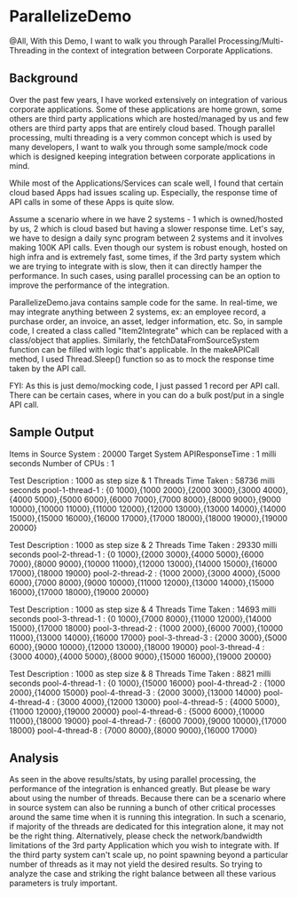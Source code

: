 # ParallelizeDemo

@All, With this Demo, I want to walk you through Parallel Processing/Multi-Threading in the context of integration between Corporate Applications.

## Background

Over the past few years, I have worked extensively on integration of various corporate applications. Some of these applications are home grown, some others are third party applications which are hosted/managed by us and few others are third party apps that are entirely cloud based. Though parallel processing, multi threading is a very common concept which is used by many developers, I want to walk you through some sample/mock code which is designed keeping integration between corporate applications in mind.

While most of the Applications/Services can scale well, I found that certain cloud based Apps had issues scaling up. Especially, the response time of API calls in some of these Apps is quite slow.

Assume a scenario where in we have 2 systems - 1 which is owned/hosted by us, 2 which is cloud based but having a slower response time. Let's say, we have to design a daily sync program between 2 systems and it involves making 100K API calls. Even though our system is robust enough, hosted on high infra and is extremely fast, some times, if the 3rd party system which we are trying to integrate with is slow, then it can directly hamper the performance. In such cases, using parallel processing can be an option to improve the performance of the integration.

ParallelizeDemo.java contains sample code for the same. In real-time, we may integrate anything between 2 systems, ex: an employee record, a purchase order, an invoice, an asset, ledger information, etc.
So, in sample code, I created a class called "Item2Integrate" which can be replaced with a class/object that applies.
Similarly, the fetchDataFromSourceSystem function can be filled with logic that's applicable. In the makeAPICall method, I used Thread.Sleep() function so as to mock the response time taken by the API call.

FYI: As this is just demo/mocking code, I just passed 1 record per API call. There can be certain cases, where in you can do a bulk post/put in a single API call.

## Sample Output

Items in Source System		: 20000
Target System APIResponseTime	: 1 milli seconds
Number of CPUs			: 1

Test Description		: 1000 as step size & 1 Threads
Time Taken			    : 58736 milli seconds
pool-1-thread-1			: {0 1000},{1000 2000},{2000 3000},{3000 4000},{4000 5000},{5000 6000},{6000 7000},{7000 8000},{8000 9000},{9000 10000},{10000 11000},{11000 12000},{12000 13000},{13000 14000},{14000 15000},{15000 16000},{16000 17000},{17000 18000},{18000 19000},{19000 20000}

Test Description		: 1000 as step size & 2 Threads
Time Taken			    : 29330 milli seconds
pool-2-thread-1			: {0 1000},{2000 3000},{4000 5000},{6000 7000},{8000 9000},{10000 11000},{12000 13000},{14000 15000},{16000 17000},{18000 19000}
pool-2-thread-2			: {1000 2000},{3000 4000},{5000 6000},{7000 8000},{9000 10000},{11000 12000},{13000 14000},{15000 16000},{17000 18000},{19000 20000}

Test Description		: 1000 as step size & 4 Threads
Time Taken			    : 14693 milli seconds
pool-3-thread-1			: {0 1000},{7000 8000},{11000 12000},{14000 15000},{17000 18000}
pool-3-thread-2			: {1000 2000},{6000 7000},{10000 11000},{13000 14000},{16000 17000}
pool-3-thread-3			: {2000 3000},{5000 6000},{9000 10000},{12000 13000},{18000 19000}
pool-3-thread-4			: {3000 4000},{4000 5000},{8000 9000},{15000 16000},{19000 20000}

Test Description		: 1000 as step size & 8 Threads
Time Taken			    : 8821 milli seconds
pool-4-thread-1			: {0 1000},{15000 16000}
pool-4-thread-2			: {1000 2000},{14000 15000}
pool-4-thread-3			: {2000 3000},{13000 14000}
pool-4-thread-4			: {3000 4000},{12000 13000}
pool-4-thread-5			: {4000 5000},{11000 12000},{19000 20000}
pool-4-thread-6			: {5000 6000},{10000 11000},{18000 19000}
pool-4-thread-7			: {6000 7000},{9000 10000},{17000 18000}
pool-4-thread-8			: {7000 8000},{8000 9000},{16000 17000}

## Analysis

As seen in the above results/stats, by using parallel processing, the performance of the integration is enhanced greatly. But please be wary about using the number of threads. Because there can be a scenario where in source system can also be running a bunch of other critical processes around the same time when it is running this integration. In such a scenario, if majority of the threads are dedicated for this integration alone, it may not be the right thing. Alternatively, please check the network/bandwidth limitations of the 3rd party Application which you wish to integrate with. If the third party system can't scale up, no point spawning beyond a particular number of threads as it may not yield the desired results. So trying to analyze the case and striking the right balance between all these various parameters is truly important.
